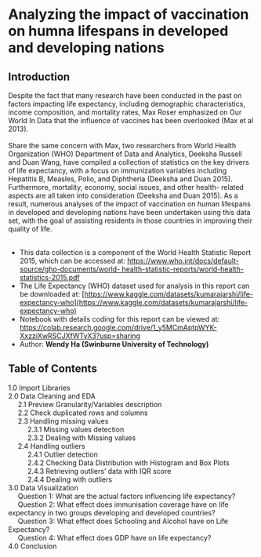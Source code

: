 # Analyzing the impact of vaccination on humna lifespans in developed and developing nations
## Introduction
Despite the fact that many research have been conducted in the past on factors impacting life expectancy, including demographic characteristics, income composition, and mortality rates, Max Roser emphasized on Our World In Data that the influence of vaccines has been overlooked (Max et al 2013).
<br/>
<br/>
Share the same concern with Max, two researchers from World Health Organization (WHO) Department of Data and Analytics, Deeksha Russell and Duan Wang, have compiled a collection of statistics on the key drivers of life expectancy, with a focus on immunization variables including Hepatitis B, Measles, Polio, and Diphtheria (Deeksha and Duan 2015). Furthermore, mortality, economy, social issues, and other health- related aspects are all taken into consideration (Deeksha and Duan 2015). As a result, numerous analyses of the impact of vaccination on human lifespans in developed and developing nations have been undertaken using this data set, with the goal of assisting residents in those countries in improving their quality of life.
<br/>
<br/>
- This data collection is a component of the World Health Statistic Report 2015, which can be accessed at: [https://www.who.int/docs/default-source/gho-documents/world- health-statistic-reports/world-health-statistics-2015.pdf](https://www.who.int/docs/default-source/gho-documents/world-health-statistic-reports/world-health-statistics-2015.pdf)
- The Life Expectancy (WHO) dataset used for analysis in this report can be downloaded at: [https://www.kaggle.com/datasets/kumarajarshi/life-expectancy-who](https://www.kaggle.com/datasets/kumarajarshi/life-expectancy-who)
- Notebook with details coding for this report can be viewed at: https://colab.research.google.com/drive/1_y5MCmAptpWYK-XxzziXwRSCJXfWTyX3?usp=sharing
- Author: **Wendy Ha (Swinburne University of Technology)**
## Table of Contents
1.0 Import Libraries <br/>
2.0 Data Cleaning and EDA <br/>
&nbsp;&nbsp;&nbsp;&nbsp;&nbsp;2.1 Preview Granularity/Variables description <br/>
&nbsp;&nbsp;&nbsp;&nbsp;&nbsp;2.2 Check duplicated rows and columns <br/>
&nbsp;&nbsp;&nbsp;&nbsp;&nbsp;2.3 Handling missing values <br/>
&nbsp;&nbsp;&nbsp;&nbsp;&nbsp;&nbsp;&nbsp;&nbsp;&nbsp;&nbsp;2.3.1 Missing values detection <br/>
&nbsp;&nbsp;&nbsp;&nbsp;&nbsp;&nbsp;&nbsp;&nbsp;&nbsp;&nbsp;2.3.2 Dealing with Missing values <br/>
&nbsp;&nbsp;&nbsp;&nbsp;&nbsp;2.4 Handling outliers<br/>
&nbsp;&nbsp;&nbsp;&nbsp;&nbsp;&nbsp;&nbsp;&nbsp;&nbsp;&nbsp;2.4.1 Outlier detection<br/>
&nbsp;&nbsp;&nbsp;&nbsp;&nbsp;&nbsp;&nbsp;&nbsp;&nbsp;&nbsp;2.4.2 Checking Data Distribution with Histogram and Box Plots<br/>
&nbsp;&nbsp;&nbsp;&nbsp;&nbsp;&nbsp;&nbsp;&nbsp;&nbsp;&nbsp;2.4.3 Retrieving outliers’ data with IQR score<br/>
&nbsp;&nbsp;&nbsp;&nbsp;&nbsp;&nbsp;&nbsp;&nbsp;&nbsp;&nbsp;2.4.4 Dealing with outliers<br/>
3.0 Data Visualization<br/>
&nbsp;&nbsp;&nbsp;&nbsp;&nbsp;Question 1: What are the actual factors influencing life expectancy?<br/>
&nbsp;&nbsp;&nbsp;&nbsp;&nbsp;Question 2: What effect does immunisation coverage have on life expectancy in two groups developing and developed countries?<br/>
&nbsp;&nbsp;&nbsp;&nbsp;&nbsp;Question 3: What effect does Schooling and Alcohol have on Life Expectancy?<br/>
&nbsp;&nbsp;&nbsp;&nbsp;&nbsp;Question 4: What effect does GDP have on life expectancy?<br/>
4.0 Conclusion
